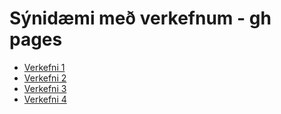 # Sýnidæmi með verkefnum - gh pages

* [Verkefni 1](https://grunnskoli.github.io/synidaemi/)
* [Verkefni 2](https://grunnskoli.github.io/synidaemi/verkefni-2)
* [Verkefni 3](https://grunnskoli.github.io/synidaemi/verkefni-3/verkefni-31)
* [Verkefni 4](https://grunnskoli.github.io/synidaemi/verkefni-4) 